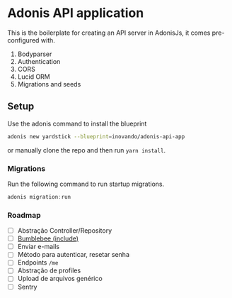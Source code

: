 # Adonis API application

This is the boilerplate for creating an API server in AdonisJs, it comes pre-configured with.

1. Bodyparser
2. Authentication
3. CORS
4. Lucid ORM
5. Migrations and seeds

## Setup

Use the adonis command to install the blueprint

```bash
adonis new yardstick --blueprint=inovando/adonis-api-app
```

or manually clone the repo and then run `yarn install`.


### Migrations

Run the following command to run startup migrations.

```js
adonis migration:run
```

### Roadmap

- [ ] Abstração Controller/Repository
- [ ] [Bumblebee (include)](https://github.com/rhwilr/adonis-bumblebee)
- [ ] Enviar e-mails
- [ ] Método para autenticar, resetar senha
- [ ] Endpoints `/me`
- [ ] Abstração de profiles
- [ ] Upload de arquivos genérico
- [ ] Sentry
